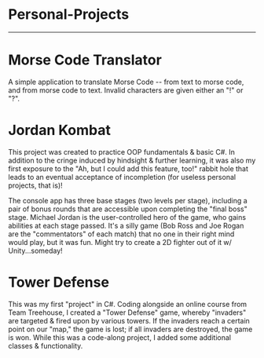 # Personal-Projects
_________________________________


# Morse Code Translator

A simple application to translate Morse Code -- from text to morse code, and from morse code to text. Invalid characters are given either an "!" or "?".

# Jordan Kombat

This project was created to practice OOP fundamentals & basic C#.  In addition to the cringe induced by hindsight & further learning, it was also my first exposure to the "Ah, but I could add this feature, too!" rabbit hole that leads to an eventual acceptance of incompletion (for useless personal projects, that is)!

The console app has three base stages (two levels per stage), including a pair of bonus rounds that are accessible upon completing the "final boss" stage. Michael Jordan is the user-controlled hero of the game, who gains abilities at each stage passed.  It's a silly game (Bob Ross and Joe Rogan are the "commentators" of each match) that no one in their right mind would play, but it was fun.  Might try to create a 2D fighter out of it w/ Unity...someday!

# Tower Defense

This was my first "project" in C#.  Coding alongside an online course from Team Treehouse, I created a "Tower Defense" game, whereby "invaders" are targeted & fired upon by various towers.  If the invaders reach a certain point on our "map," the game is lost; if all invaders are destroyed, the game is won.  While this was a code-along project, I added some additional classes & functionality.
